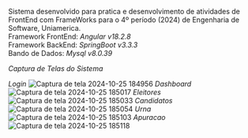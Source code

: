Sistema desenvolvido para pratica e desenvolvimento de atividades de FrontEnd com FrameWorks para o 4º período (2024) de Engenharia de Software, Uniamerica.
<br>
Framework FrontEnd: *Angular v18.2.8*
<br>
Framework BackEnd: *SpringBoot v3.3.3*
<br>
Bando de Dados: *Mysql v8.0.39*
<br>

*Captura de Telas do Sistema*

*Login*
![Captura de tela 2024-10-25 184956](https://github.com/user-attachments/assets/c8d06dde-9cc5-4285-bf7d-f32c5fec0d2c)
*Dashboard*
![Captura de tela 2024-10-25 185017](https://github.com/user-attachments/assets/aa94b895-a37f-4680-8912-bd858b59d8cc)
*Eleitores*
![Captura de tela 2024-10-25 185033](https://github.com/user-attachments/assets/7534b3e5-53b2-4010-881d-09ec64a1f4ea)
*Candidatos*
![Captura de tela 2024-10-25 185054](https://github.com/user-attachments/assets/6d4371be-92f8-4ff3-b569-7ff7f7b7c7fe)
*Urna*
![Captura de tela 2024-10-25 185103](https://github.com/user-attachments/assets/86cf53f6-8931-47fd-aa5b-e649405dbe9a)
*Apuracao*
![Captura de tela 2024-10-25 185118](https://github.com/user-attachments/assets/630eee6c-491e-4a8f-97e4-fd57f85d26b0)
